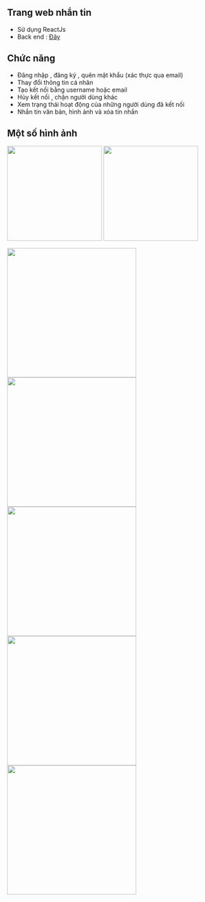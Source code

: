 ## Trang web nhắn tin
- Sử dụng ReactJs
- Back end : [Đây](https://github.com/nvkien123/api-chat-online)
## Chức năng
- Đăng nhập , đăng ký , quên mật khẩu (xác thực qua email)
- Thay đổi thông tin cá nhân
- Tạo kết nối bằng username hoặc email
- Hủy kết nối , chặn người dùng khác
- Xem trạng thái hoạt động của những người dùng đã kết nối
- Nhắn tin văn bản, hình ảnh và xóa tin nhắn
## Một số hình ảnh
<p float="left">
<img src=https://firebasestorage.googleapis.com/v0/b/messenger-da484.appspot.com/o/demo%2Fweb_1.png?alt=media&token=d62e921f-a9d1-4b6d-8798-c31170cd2bc0" height="220">
<img src="https://firebasestorage.googleapis.com/v0/b/messenger-da484.appspot.com/o/demo%2Fweb_2.png?alt=media&token=ad9a66f2-f50b-47c4-8b88-120080be1ef9" height="220">
</p>
<p float="left">
<img src="https://firebasestorage.googleapis.com/v0/b/messenger-da484.appspot.com/o/demo%2Fweb_3.png?alt=media&token=ae5f4809-e124-4597-9eea-3d2f92ba6264" height="300">
<img src="https://firebasestorage.googleapis.com/v0/b/messenger-da484.appspot.com/o/demo%2Fweb_4.png?alt=media&token=abc09f47-fd49-47f2-a54c-5b40fb2b6079" height="300">
<img src="https://firebasestorage.googleapis.com/v0/b/messenger-da484.appspot.com/o/demo%2Fweb_5.png?alt=media&token=79b9492f-5435-4aa0-ae11-515b87bab7c6" height="300">
<img src="https://firebasestorage.googleapis.com/v0/b/messenger-da484.appspot.com/o/demo%2Fweb_6.png?alt=media&token=bebb3e5c-99d5-4b79-adb5-a3eba8fa9c6f" height="300">
<img src="https://firebasestorage.googleapis.com/v0/b/messenger-da484.appspot.com/o/demo%2Fweb_7.png?alt=media&token=03fc0eaf-9e7e-431c-b65a-5d88f24e91cb" height="300">
</p>
